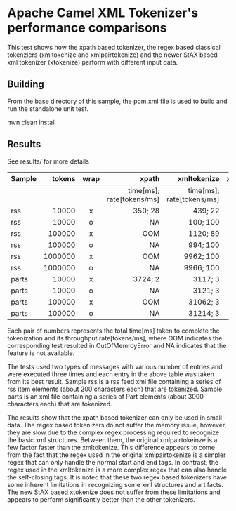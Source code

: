 Apache Camel XML Tokenizer's performance comparisons
=================================================

This test shows how the xpath based tokenizer, the regex based classical tokenziers (xmltokenize and xmlpairtokenize)
and the newer StAX based xml tokenizer (xtokenize) perform with different input data.


Building
--------
From the base directory of this sample, the pom.xml file
is used to build and run the standalone unit test.

  mvn clean install
  
Results
------------------------
See results/ for more details

| Sample | tokens  | wrap | xpath                   | xmltokenize             | xmlpairtokenize         | xtokenize               |
|--------|--------:|:----:|------------------------:|------------------------:|------------------------:|------------------------:|
|        |         |      |time[ms]; rate[tokens/ms]|time[ms]; rate[tokens/ms]|time[ms]; rate[tokens/ms]|time[ms]; rate[tokens/ms]|
| rss | 10000 | x | 350; 28 | 439; 22 | 76; 131 | 65; 153 |
| rss | 10000 | o | NA | 100; 100 | NA | 20; 500 |
| rss | 100000 | x | OOM | 1120; 89 | 644; 155 | 191; 523 |
| rss | 100000 | o | NA | 994; 100 | NA | 199; 502 |
| rss | 1000000 | x | OOM | 9962; 100 | 6393; 156 | 1914; 522 |
| rss | 1000000 | o | NA | 9966; 100 | NA | 1964; 509 |
| parts | 10000 | x | 3724; 2 | 3117; 3 | 1199; 8 | 298; 33 |
| parts | 10000 | o | NA | 3121; 3 | NA | 446; 22 |
| parts | 100000 | x | OOM | 31062; 3 | 11052; 9 | 1984; 50 |
| parts | 100000 | o | NA | 31214; 3 | NA | 2172; 46 |

Each pair of numbers represents the total time[ms] taken to complete the tokenization and its throughput rate[tokens/ms], where OOM indicates the corresponding test resulted in OutOfMemroyError and NA indicates that the feature is not available.

The tests used two types of messages with various number of entries and were executed three times and each entry in the above table was taken from its best result. Sample rss is a rss feed xml file containing a series of rss item elements (about 200 characters each) that are tokenized. Sample parts is an xml file containing a series of Part elements (about 3000 characters each) that are tokenized.

The results show that the xpath based tokenizer can only be used in small data. The regex based tokenizers do not suffer
the memory issue, however, they are slow due to the complex regex processing required to recognize the basic xml structures. Between them, the original xmlpairtokeinze is a few factor faster than the xmltokenize. This difference appears to come from the fact that the regex used in the original xmlpairtokenize is a simpler regex that can only handle the normal start and end tags. In contrast, the regex used in the xmltokenize is a more complex regex that can also handle the self-closing tags. It is noted that these two regex based tokenizers have some inherent limitations in recognizing some xml structures and artifacts. The new StAX based xtokenize does not suffer from these limitations and appears to perform significantly better than the other tokenizers.
